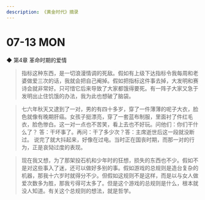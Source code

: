 ```yaml
---
description: 《黄金时代》摘录
---
```


# 07-13 MON



◆ 第4章 革命时期的爱情



> 指标这种东西，是一切浪漫情调的死敌。假如有上级下达指标令我每周和老婆做爱三次的话，我就会把自己阉掉。假如把指标这件事去掉，大发明和赛诗会就非常好。只可惜它后来导致了大家都饿得要死。有一阵子大家又急于发明出止住饥饿的办法，我为此也想破了脑袋。



> 七六年秋天又逮到了一对，男的有四十多岁，穿了一件薄薄的呢子大衣，脸色就像有晚期肝癌。女孩子挺漂亮，穿了一套蓝布制服，里面衬了件红毛衣，脸色惨白。这一对一点也不苦笑，看上去也不好玩。问他们：你们干什么了？ 答：干坏事了。再问：干了多少次？答：主席逝世后这一段就没断过。 说完了就大抖起来，好像在过电。当时正在国丧时期，而那一对的行为，正是哀恸过度的表现。



> 现在我又想，为了那架投石机和少年时的狂想，损失的东西也不少。假如不是对这些事入了迷，还可以做好多别的事。假如游戏的总规则是造台复杂的机器，那我十六岁时就得分不少。但假如这规则不是这样，而是以与女人做爱次数多为胜，那我亏得可太多了。但是这个游戏的总规则是什么，根本就没人知道。有关这个总规则的想法，就是哲学。

